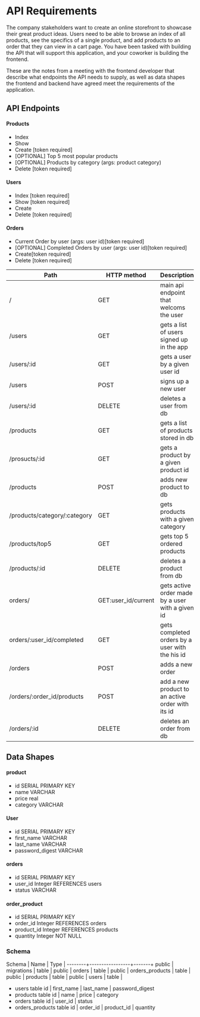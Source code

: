 # API Requirements
The company stakeholders want to create an online storefront to showcase their great product ideas. Users need to be able to browse an index of all products, see the specifics of a single product, and add products to an order that they can view in a cart page. You have been tasked with building the API that will support this application, and your coworker is building the frontend.

These are the notes from a meeting with the frontend developer that describe what endpoints the API needs to supply, as well as data shapes the frontend and backend have agreed meet the requirements of the application. 

## API Endpoints
#### Products
- Index 
- Show
- Create [token required]
- [OPTIONAL] Top 5 most popular products 
- [OPTIONAL] Products by category (args: product category)
- Delete [token required]

#### Users
- Index [token required]
- Show [token required]
- Create
- Delete [token required]

#### Orders
- Current Order by user (args: user id)[token required]
- [OPTIONAL] Completed Orders by user (args: user id)[token required]
- Create[token required]
- Delete [token required]

|Path|HTTP method|Description|
|---|---|---|
|/|GET|main api endpoint that welcoms the user|
|/users|GET|gets a list of users signed up in the app|
|/users/:id|GET|gets a user by a given user id|
|/users|POST|signs up a new user|
|/users/:id|DELETE|deletes a user from db
|/products|GET|gets a list of products stored in db|
|/prosucts/:id|GET|gets a product by a given product id|
|/products|POST|adds new product to db|
|/products/category/:category|GET|gets products with a given category|
|/products/top5|GET|gets top 5 ordered products|
|/products/:id|DELETE|deletes a product from db
|orders/|GET:user_id/current|gets active order made by a user with a given id|
|orders/:user_id/completed|GET|gets completed orders by a user with the his id|
|/orders|POST|adds a new order|
|/orders/:order_id/products|POST|add a new product to an active order with its id|
|/orders/:id|DELETE|deletes an order from db

## Data Shapes
#### product
- id SERIAL PRIMARY KEY
- name VARCHAR
- price real
- category VARCHAR

#### User
- id SERIAL PRIMARY KEY
- first_name VARCHAR
- last_name VARCHAR
- password_digest VARCHAR

#### orders
- id SERIAL PRIMARY KEY
- user_id Integer REFERENCES users
- status VARCHAR

#### order_product
- id SERIAL PRIMARY KEY
- order_id Integer REFERENCES orders
- product_id Integer REFERENCES products
- quantity Integer NOT NULL

### Schema
 Schema |      Name       | Type  |
--------+-----------------+-------+
 public | migrations      | table |
 public | orders          | table |
 public | orders_products | table |
 public | products        | table |
 public | users           | table |
 - users table
 id | first_name | last_name  | password_digest
- products table
 id |   name    | price | category
- orders table 
id | user_id |  status
- orders_products table
 id | order_id | product_id | quantity